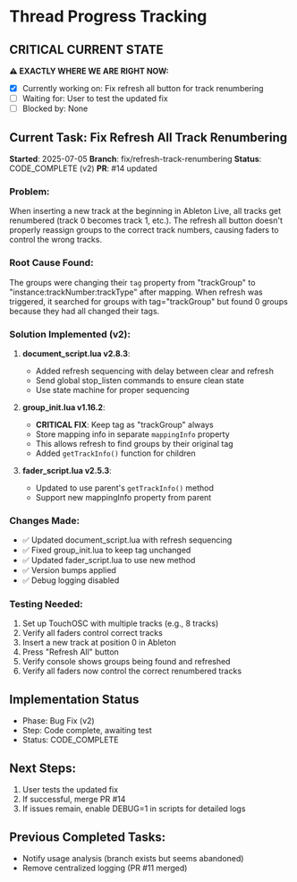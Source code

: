 # Thread Progress Tracking

## CRITICAL CURRENT STATE
**⚠️ EXACTLY WHERE WE ARE RIGHT NOW:**
- [x] Currently working on: Fix refresh all button for track renumbering
- [ ] Waiting for: User to test the updated fix
- [ ] Blocked by: None

## Current Task: Fix Refresh All Track Renumbering
**Started**: 2025-07-05
**Branch**: fix/refresh-track-renumbering
**Status**: CODE_COMPLETE (v2)
**PR**: #14 updated

### Problem:
When inserting a new track at the beginning in Ableton Live, all tracks get renumbered (track 0 becomes track 1, etc.). The refresh all button doesn't properly reassign groups to the correct track numbers, causing faders to control the wrong tracks.

### Root Cause Found:
The groups were changing their `tag` property from "trackGroup" to "instance:trackNumber:trackType" after mapping. When refresh was triggered, it searched for groups with tag="trackGroup" but found 0 groups because they had all changed their tags.

### Solution Implemented (v2):
1. **document_script.lua v2.8.3**:
   - Added refresh sequencing with delay between clear and refresh
   - Send global stop_listen commands to ensure clean state
   - Use state machine for proper sequencing

2. **group_init.lua v1.16.2**:
   - **CRITICAL FIX**: Keep tag as "trackGroup" always
   - Store mapping info in separate `mappingInfo` property
   - This allows refresh to find groups by their original tag
   - Added `getTrackInfo()` function for children

3. **fader_script.lua v2.5.3**:
   - Updated to use parent's `getTrackInfo()` method
   - Support new mappingInfo property from parent

### Changes Made:
- ✅ Updated document_script.lua with refresh sequencing
- ✅ Fixed group_init.lua to keep tag unchanged
- ✅ Updated fader_script.lua to use new method
- ✅ Version bumps applied
- ✅ Debug logging disabled

### Testing Needed:
1. Set up TouchOSC with multiple tracks (e.g., 8 tracks)
2. Verify all faders control correct tracks
3. Insert a new track at position 0 in Ableton
4. Press "Refresh All" button
5. Verify console shows groups being found and refreshed
6. Verify all faders now control the correct renumbered tracks

## Implementation Status
- Phase: Bug Fix (v2)
- Step: Code complete, awaiting test
- Status: CODE_COMPLETE

## Next Steps:
1. User tests the updated fix
2. If successful, merge PR #14
3. If issues remain, enable DEBUG=1 in scripts for detailed logs

## Previous Completed Tasks:
- Notify usage analysis (branch exists but seems abandoned)
- Remove centralized logging (PR #11 merged)